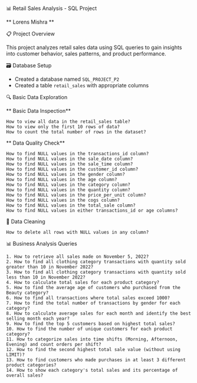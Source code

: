 📊 Retail Sales Analysis - SQL Project

**
  Lorens Mishra
**

📋 Project Overview

This project analyzes retail sales data using SQL queries to gain insights into customer behavior, sales patterns, and product performance.

🗃️ Database Setup

- Created a database named `SQL_PROJECT_P2`
- Created a table `retail_sales` with appropriate columns

🔍 Basic Data Exploration

   ** Basic Data Inspection**
   
    How to view all data in the retail_sales table?
    How to view only the first 10 rows of data?
    How to count the total number of rows in the dataset?
    
   ** Data Quality Check**
   
    How to find NULL values in the transactions_id column?
    How to find NULL values in the sale_date column?
    How to find NULL values in the sale_time column?
    How to find NULL values in the customer_id column?
    How to find NULL values in the gender column?
    How to find NULL values in the age column?
    How to find NULL values in the category column?
    How to find NULL values in the quantity column?
    How to find NULL values in the price_per_unit column?
    How to find NULL values in the cogs column?
    How to find NULL values in the total_sale column?
    How to find NULL values in either transactions_id or age columns?
    
🧹 Data Cleaning

    How to delete all rows with NULL values in any column?

📊 Business Analysis Queries

    1. How to retrieve all sales made on November 5, 2022?
    2. How to find all clothing category transactions with quantity sold greater than 10 in November 2022?
    3. How to find all clothing category transactions with quantity sold less than 10 in November 2022?
    4. How to calculate total sales for each product category?
    5. How to find the average age of customers who purchased from the Beauty category?
    6. How to find all transactions where total sales exceed 1000?
    7. How to find the total number of transactions by gender for each category?
    8. How to calculate average sales for each month and identify the best selling month each year?
    9. How to find the top 5 customers based on highest total sales?
    10. How to find the number of unique customers for each product category?
    11. How to categorize sales into time shifts (Morning, Afternoon, Evening) and count orders per shift?
    12. How to find the second highest total sale value (without using LIMIT)?
    13. How to find customers who made purchases in at least 3 different product categories?
    14. How to show each category's total sales and its percentage of overall sales?
    
